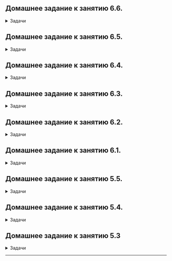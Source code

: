 ## Домашнее задание к занятию 6.6.

<details><summary>Задачи</summary>

## Задача 1
	
<details><summary>Раскрой меня</summary>

</details> 
	
<details><summary>Ответ</summary>


</details> 

## Задача 2
	
<details><summary>Раскрой меня</summary>

</details> 
	
<details><summary>Ответ</summary>


</details> 

## Задача 3
	
<details><summary>Раскрой меня</summary>

</details> 
	
<details><summary>Ответ</summary>


</details> 

## Задача 4
	
<details><summary>Раскрой меня</summary>

</details> 
	
<details><summary>Ответ</summary>


</details> 
	
</details> 

## Домашнее задание к занятию 6.5.

<details><summary>Задачи</summary>

## Задача 1
	
<details><summary>Раскрой меня</summary>
В этом задании вы потренируетесь в:
- установке elasticsearch
- первоначальном конфигурировании elastcisearch
- запуске elasticsearch в docker

Используя докер образ [centos:7](https://hub.docker.com/_/centos) как базовый и 
[документацию по установке и запуску Elastcisearch](https://www.elastic.co/guide/en/elasticsearch/reference/current/targz.html):

- составьте Dockerfile-манифест для elasticsearch
- соберите docker-образ и сделайте `push` в ваш docker.io репозиторий
- запустите контейнер из получившегося образа и выполните запрос пути `/` c хост-машины

Требования к `elasticsearch.yml`:
- данные `path` должны сохраняться в `/var/lib`
- имя ноды должно быть `netology_test`

В ответе приведите:
- текст Dockerfile манифеста
- ссылку на образ в репозитории dockerhub
- ответ `elasticsearch` на запрос пути `/` в json виде

Подсказки:
- возможно вам понадобится установка пакета perl-Digest-SHA для корректной работы пакета shasum
- при сетевых проблемах внимательно изучите кластерные и сетевые настройки в elasticsearch.yml
- при некоторых проблемах вам поможет docker директива ulimit
- elasticsearch в логах обычно описывает проблему и пути ее решения

Далее мы будем работать с данным экземпляром elasticsearch.
</details> 
	
<details><summary>Ответ</summary>
текст Dockerfile манифеста: 

	RUN export ES_HOME="/var/lib/elasticsearch"
	RUN yum install -y epel-release && yum install -y perl-Digest-SHA
	RUN yum clean all
	ADD elasticsearch-8.2.3-linux-x86_64.tar.gz
	RUN mv elasticsearch-8.2.3 ${ES_HOME}
	ADD elasticsearch.yml ${ES_HOME}/config/
	RUN groupadd elastic && useradd -g elastic elastic
	RUN mkdir /var/lib/logs && chown elastic:elastic /var/lib/logs && mkdir /var/lib/data && chown elastic:elastic /var/lib/data && chown -R elastic:elastic ${ES_HOME}

	USER elastic

	ENV ES_HOME="/var/lib/elasticsearch" \
	    ES_PATH_CONF="/var/lib/elasticsearch/config"
	WORKDIR ${ES_HOME}

	CMD ["sh", "-c", "${ES_HOME}/bin/elasticsearch"]	

[Ссылка на 'dockerhub'](https://hub.docker.com/r/gorpinychaa/els/tags)

ответ `elasticsearch` на запрос пути `/` в json виде
	
	alex@testfin:~/myelastic$ curl -XGET 'localhost:9200/'
	{
	  "name" : "netology_test",
	  "cluster_name" : "my-netology-cluster",
	  "cluster_uuid" : "QSjvw7i9QP6KrNxTi3uhoA",
	  "version" : {
	    "number" : "8.2.3",
	    "build_flavor" : "default",
	    "build_type" : "tar",
	    "build_hash" : "9905bfb62a3f0b044948376b4f607f70a8a151b4",
	    "build_date" : "2022-06-08T22:21:36.455508792Z",
	    "build_snapshot" : false,
	    "lucene_version" : "9.1.0",
	    "minimum_wire_compatibility_version" : "7.17.0",
	    "minimum_index_compatibility_version" : "7.0.0"
	  },
	  "tagline" : "You Know, for Search"
	}

</details> 

## Задача 2
	
<details><summary>Раскрой меня</summary>

В этом задании вы научитесь:
- создавать и удалять индексы
- изучать состояние кластера
- обосновывать причину деградации доступности данных

Ознакомтесь с [документацией](https://www.elastic.co/guide/en/elasticsearch/reference/current/indices-create-index.html) 
и добавьте в `elasticsearch` 3 индекса, в соответствии со таблицей:

| Имя | Количество реплик | Количество шард |
|-----|-------------------|-----------------|
| ind-1| 0 | 1 |
| ind-2 | 1 | 2 |
| ind-3 | 2 | 4 |

Получите список индексов и их статусов, используя API и **приведите в ответе** на задание.

Получите состояние кластера `elasticsearch`, используя API.

Как вы думаете, почему часть индексов и кластер находится в состоянии yellow?

Удалите все индексы.

**Важно**

При проектировании кластера elasticsearch нужно корректно рассчитывать количество реплик и шард,
иначе возможна потеря данных индексов, вплоть до полной, при деградации системы.

</details> 
	
<details><summary>Ответ</summary>

Добавляем в `elasticsearch` 3 индекса, в соответствии со таблицей:

	curl  -X PUT http://localhost:9200/ind-1?pretty -H 'Content-Type: application/json' -d'{ "settings": { "index": { "number_of_shards": 1, "number_of_replicas": 0 }}}'

	curl -X PUT http://localhost:9200/ind-2?pretty -H 'Content-Type: application/json' -d'{ "settings": { "index": { "number_of_shards": 2, "number_of_replicas": 1 }}}'

	curl -X PUT http://localhost:9200/ind-3?pretty -H 'Content-Type: application/json' -d'{ "settings": { "index": { "number_of_shards": 4, "number_of_replicas": 2 }}}'

Получаем список индексов и их статусов, используя API:

	alex@testfin:~$ curl -XGET 'localhost:9200/_cat/indices?v'
	health status index uuid                   pri rep docs.count docs.deleted store.size pri.store.size
	green  open   ind-1 Rbafqvk4RDWb4VOuKyY82g   1   0          0            0       225b           225b
	yellow open   ind-2 JS38PFL2QviC8BpbJMqy1Q   2   1          0            0       450b           450b
	yellow open   ind-3 XG4sr9F2SJipV4gzXrtyFw   4   2          0            0       225b           225b



Получаем состояние кластера `elasticsearch`, используя API:
	
	curl http://localhost:9200/_cluster/health?pretty

	alex@testfin:~$ curl http://localhost:9200/_cluster/health?pretty
	{
	  "cluster_name" : "my-netology-cluster",
	  "status" : "yellow",
	  "timed_out" : false,
	  "number_of_nodes" : 1,
	  "number_of_data_nodes" : 1,
	  "active_primary_shards" : 8,
	  "active_shards" : 8,
	  "relocating_shards" : 0,
	  "initializing_shards" : 0,
	  "unassigned_shards" : 10,
	  "delayed_unassigned_shards" : 0,
	  "number_of_pending_tasks" : 0,
	  "number_of_in_flight_fetch" : 0,
	  "task_max_waiting_in_queue_millis" : 0,
	  "active_shards_percent_as_number" : 44.44444444444444


Состояние yellow у кластера связано с тем, что присутствуют unassigned шарды.

Удаление индексов:

	alex@testfin:~$ curl -X DELETE http://localhost:9200/ind-3?pretty
	{
	  "acknowledged" : true
	}
	alex@testfin:~$ curl -X DELETE http://localhost:9200/ind-2?pretty
	{
	  "acknowledged" : true
	}
	alex@testfin:~$ curl -X DELETE http://localhost:9200/ind-1?pretty
	{
	  "acknowledged" : true
	}

</details> 	

## Задача 3
	
<details><summary>Раскрой меня</summary>

В данном задании вы научитесь:
- создавать бэкапы данных
- восстанавливать индексы из бэкапов

Создайте директорию `{путь до корневой директории с elasticsearch в образе}/snapshots`.

Используя API [зарегистрируйте](https://www.elastic.co/guide/en/elasticsearch/reference/current/snapshots-register-repository.html#snapshots-register-repository) 
данную директорию как `snapshot repository` c именем `netology_backup`.

**Приведите в ответе** запрос API и результат вызова API для создания репозитория.

Создайте индекс `test` с 0 реплик и 1 шардом и **приведите в ответе** список индексов.

[Создайте `snapshot`](https://www.elastic.co/guide/en/elasticsearch/reference/current/snapshots-take-snapshot.html) 
состояния кластера `elasticsearch`.

**Приведите в ответе** список файлов в директории со `snapshot`ами.

Удалите индекс `test` и создайте индекс `test-2`. **Приведите в ответе** список индексов.

[Восстановите](https://www.elastic.co/guide/en/elasticsearch/reference/current/snapshots-restore-snapshot.html) состояние
кластера `elasticsearch` из `snapshot`, созданного ранее. 

**Приведите в ответе** запрос к API восстановления и итоговый список индексов.

Подсказки:
- возможно вам понадобится доработать `elasticsearch.yml` в части директивы `path.repo` и перезапустить `elasticsearch`

</details> 
	
<details><summary>Ответ</summary>

Создайте директорию `{путь до корневой директории с elasticsearch в образе}/snapshots`:
	
	alex@testfin:~/myelastic$ sudo docker exec -it 7aead33f5d9d pwd
	/var/lib/elasticsearch


	alex@testfin:~/myelastic$ sudo docker exec -it 7aead33f5d9d ls -lha
	total 912K
	drwxr-xr-x 1 elastic elastic 4.0K Jun 20 11:07 .
	drwxr-xr-x 1 root    root    4.0K Jun 20 11:05 ..
	-rw-r--r-- 1 elastic elastic 3.8K Jun  8 22:21 LICENSE.txt
	-rw-r--r-- 1 elastic elastic 853K Jun  8 22:25 NOTICE.txt
	-rw-r--r-- 1 elastic elastic 2.7K Jun  8 22:21 README.asciidoc
	drwxr-xr-x 1 elastic elastic 4.0K Jun  8 22:27 bin
	drwxr-xr-x 1 elastic elastic 4.0K Jun 20 11:07 config
	drwxr-xr-x 1 elastic elastic 4.0K Jun  8 22:27 jdk
	drwxr-xr-x 1 elastic elastic 4.0K Jun  8 22:27 lib
	drwxr-xr-x 1 elastic elastic 4.0K Jun 20 11:07 logs
	drwxr-xr-x 1 elastic elastic 4.0K Jun  8 22:28 modules
	drwxr-xr-x 1 elastic elastic 4.0K Jun  8 22:25 plugins
	drwxr-xr-x 3 elastic elastic 4.0K Jun 20 11:22 snapshots


Используя API [зарегистрируйте](https://www.elastic.co/guide/en/elasticsearch/reference/current/snapshots-register-repository.html#snapshots-register-repository) 
данную директорию как `snapshot repository` c именем `netology_backup`:

**Приведите в ответе** запрос API и результат вызова API для создания репозитория.
	
	curl -X PUT http://localhost:9200/_snapshot/netology_backup?pretty -H 'Content-Type: application/json' -d '{ "type": "fs", "settings": { "location": "/var/lib/elasticsearch/snapshots"}}'


	alex@testfin:~/myelastic$ curl -X PUT http://localhost:9200/_snapshot/netology_backup?pretty -H 'Content-Type: application/json' -d '{ "type": "fs", "settings": { "location": "/var/lib/elasticsearch/snapshots"}}'
	{
	  "acknowledged" : true
	}

Создайте индекс `test` с 0 реплик и 1 шардом и **приведите в ответе** список индексов: 
	
	curl  -X PUT http://localhost:9200/test?pretty -H 'Content-Type: application/json' -d 
	'{ 
	"settings": { "index": { "number_of_shards": 1, "number_of_replicas": 0 }}
	}'

	curl -XGET 'localhost:9200/_cat/indices?v'

	alex@testfin:~/myelastic$ curl -XGET 'localhost:9200/_cat/indices?v'
	health status index uuid                   pri rep docs.count docs.deleted store.size pri.store.size
	green  open   test  vhZyY8_mS2aH9aifycHq2w   1   0          0            0       225b           225b



[Создайте `snapshot`](https://www.elastic.co/guide/en/elasticsearch/reference/current/snapshots-take-snapshot.html) 
состояния кластера `elasticsearch`:

	curl  -X PUT http://localhost:9200/_snapshot/netology_backup/snapshot_elasticsearch?wait_for_completion=true -H 'Content-Type: application/json' -d 
	'{
	"indices": "test", 
	"ignore_unavailable": true, 
	"include_global_state": false, 
	"metadata": { "taken_by": "Alex", "taken_because": "first backup testing" }
	}'


	alex@testfin:~/myelastic$ curl  -X PUT http://localhost:9200/_snapshot/netology_backup/snapshot_elasticsearch?wait_for_completion=true -H 'Content-Type: application/json' -d 
	'{
	"indices": "test", 
	"ignore_unavailable": true, 
	"include_global_state": false, 
	"metadata": { "taken_by": "Alex", "taken_because": "first backup testing" }
	}'

	{
	"snapshot":"snapshot_elasticsearch",
	"uuid":"4zKz_xRbTo2YkM02zhOL0A",
	"repository":"netology_backup",
	"version_id":8020399,
	"vnclude_global_state":false,
	"metadata":{"taken_by":"Alex","taken_because":"first backup testing"},
	"state":"SUCCESS","start_time":"2022-05,
	"end_time":"2022-06-20T11:22:09.885Z",
	"end_time_in_millis":1655724129885,
	"duration_in_millis":200,
	"failures":[],
	"shards":{"total":1},
	}
	
**Приведите в ответе** список файлов в директории со `snapshot`ами:

	alex@testfin:~/myelastic$ sudo docker exec -it 7aead33f5d9d ls -la snapshots/
	total 32
	drwxr-xr-x 3 elastic elastic 4096 Jun 20 11:22 .
	drwxr-xr-x 1 elastic elastic 4096 Jun 20 11:07 ..
	-rw-r--r-- 1 elastic elastic  598 Jun 20 11:22 index-0
	-rw-r--r-- 1 elastic elastic    8 Jun 20 11:22 index.latest
	drwxr-xr-x 3 elastic elastic 4096 Jun 20 11:22 indices
	-rw-r--r-- 1 elastic elastic  202 Jun 20 11:22 meta-4zKz_xRbTo2YkM02zhOL0A.dat
	-rw-r--r-- 1 elastic elastic  352 Jun 20 11:22 snap-4zKz_xRbTo2YkM02zhOL0A.dat

Удалите индекс `test` и создайте индекс `test-2`:

	curl -X DELETE http://localhost:9200/test?pretty

	curl  -X PUT http://localhost:9200/test-2?pretty -H 'Content-Type: application/json' -d
	'{ "settings": { "index": { "number_of_shards": 1, "number_of_replicas": 0 }}
	}'

**Приведите в ответе** список индексов:

	alex@testfin:~/myelastic$ curl -XGET 'localhost:9200/_cat/indices?v'
	health status index  uuid                   pri rep docs.count docs.deleted store.size pri.store.size
	green  open   test-2 obGRyvCdRVyKEEMNgti5SQ   1   0          0            0       225b           225b

[Восстановите](https://www.elastic.co/guide/en/elasticsearch/reference/current/snapshots-restore-snapshot.html) состояние
кластера `elasticsearch` из `snapshot`, созданного ранее. 

**Приведите в ответе** запрос к API восстановления и итоговый список индексов.

	curl  -X POST http://localhost:9200/_snapshot/netology_backup/snapshot_elasticsearch/_restore?wait_for_completion=true 



	alex@testfin:~/myelastic$ curl  -X POST http://localhost:9200/_snapshot/netology_backup/snapshot_elasticsearch/_restore?wait_for_completion=true
	{
	"snapshot":{"snapshot":"snapshot_elasticsearch",
	"indices":["test"],
	"shards":{"total":1,"failed":0,"successful":1}}
	}


	alex@testfin:~/myelastic$ curl -XGET 'localhost:9200/_cat/indices?v'
	health status index  uuid                   pri rep docs.count docs.deleted store.size pri.store.size
	green  open   test-2 obGRyvCdRVyKEEMNgti5SQ   1   0          0            0       225b           225b
	green  open   test   vMtWpRovQPuSqimXyn3brw   1   0          0            0       225b           225b

</details> 


</details> 

## Домашнее задание к занятию 6.4.

<details><summary>Задачи</summary>

## Задача 1
	
<details><summary>Раскрой меня</summary>

Используя docker поднимите инстанс PostgreSQL (версию 13). Данные БД сохраните в volume.

Подключитесь к БД PostgreSQL используя `psql`.

Воспользуйтесь командой `\?` для вывода подсказки по имеющимся в `psql` управляющим командам.

**Найдите и приведите** управляющие команды для:
- вывода списка БД
- подключения к БД
- вывода списка таблиц
- вывода описания содержимого таблиц
- выхода из psql

</details> 
	
<details><summary>Ответ</summary>

	вывода списка БД  \l+
	подключения к БД \c {[DBNAME|- USER|- HOST|- PORT|-] | conninfo}
	вывода списка таблиц \dt[S+]
	вывода описания содержимого таблиц \d[S+]  tableNAME 
	выхода из psql \q

</details> 

## Задача 2
	
<details><summary>Раскрой меня</summary>
	
Используя `psql` создайте БД `test_database`.

Изучите [бэкап БД](https://github.com/netology-code/virt-homeworks/tree/master/06-db-04-postgresql/test_data).

Восстановите бэкап БД в `test_database`.

Перейдите в управляющую консоль `psql` внутри контейнера.

Подключитесь к восстановленной БД и проведите операцию ANALYZE для сбора статистики по таблице.

Используя таблицу [pg_stats](https://postgrespro.ru/docs/postgresql/12/view-pg-stats), найдите столбец таблицы `orders` 
с наибольшим средним значением размера элементов в байтах.

**Приведите в ответе** команду, которую вы использовали для вычисления и полученный результат.
	
</details> 
	
<details><summary>Ответ</summary>

	create database test_database;

	create user postgres WITH PASSWORD 'postgres';

	grant ALL ON DATABASE test_database TO postgres ;

	psql test_database < test.sql

	test_database=> ANALYZE VERBOSE orders;
	INFO:  analyzing "public.orders"
	INFO:  "orders": scanned 1 of 1 pages, containing 8 live rows and 0 dead rows; 8 rows in sample, 8 estimated total rows

	select avg_width from pg_stats where tablename='orders';

	test_database=> select avg_width from pg_stats where tablename='orders';
	 avg_width
	-----------
		 4
		16
		 4
	(3 rows)

</details> 
	
## Задача 3
	
<details><summary>Раскрой меня</summary>
	
Архитектор и администратор БД выяснили, что ваша таблица orders разрослась до невиданных размеров и
поиск по ней занимает долгое время. Вам, как успешному выпускнику курсов DevOps в нетологии предложили
провести разбиение таблицы на 2 (шардировать на orders_1 - price>499 и orders_2 - price<=499).

Предложите SQL-транзакцию для проведения данной операции.

Можно ли было изначально исключить "ручное" разбиение при проектировании таблицы orders?
											      
</details> 
	
<details><summary>Ответ</summary>

	первый подход : 
	begin;
	    alter table orders rename to orders_exp;
	    create table orders ( id integer NOT NULL, title varchar(80) NOT NULL, price integer) partition by range(price);
	    create table orders_1 partition of orders for values from (499) to (9999999);
	    create table orders_2 partition of orders for values from (0) to (499);
	    insert into orders (id, title, price) select * from orders_exp;
	    drop table orders_exp;
	commit;

	второй подход :

	begin;
	    create table orders_inh ( id integer NOT NULL, title varchar(80) NOT NULL, price integer);
	    create table orders_inh_1 ( check ( price > 499 )) INHERITS (orders_inh);
	    create table orders_inh_2 ( check ( price <= 499 )) INHERITS (orders_inh);
	    create rule insr_1 as on insert to orders_inh where ( price > 499 ) do instead insert into orders_inh_1 values (new.*);  	
	    create rule insr_2 as on insert to orders_inh where ( price <= 499 ) do instead insert into orders_inh_2 values (new.*); 
	    insert into orders_inh (id, title, price) select * from orders;
	commit;

	При изначальном проектировании таблиц можно было заложить такую возможность разбиения и выбрать подход (INHERITS или PARTITION).
								     
</details> 
	
## Задача 4
	
<details><summary>Раскрой меня</summary>
	
Используя утилиту `pg_dump` создайте бекап БД `test_database`.
Как бы вы доработали бэкап-файл, чтобы добавить уникальность значения столбца `title` для таблиц `test_database`?

</details> 
	
<details><summary>Ответ</summary>

	pg_dump -U postgres -d test_database > test_database_dump.sql
	
[бэкап БД](Https://github.com/Fintur8/devops-netology/blob/0b93ff14868a72091ff5e241c198015110c0f817/test_database_dump.sql)
	
Для уникальности можно добавить индекс.
	
	
</details> 
	
</details> 


## Домашнее задание к занятию 6.3.

<details><summary>Задачи</summary>
	
## Задача 1
	
<details><summary>Раскрой меня</summary>

Используя docker поднимите инстанс MySQL (версию 8). Данные БД сохраните в volume.

Изучите [бэкап БД](https://github.com/netology-code/virt-homeworks/tree/master/06-db-03-mysql/test_data) и 
восстановитесь из него.

Перейдите в управляющую консоль `mysql` внутри контейнера.

Используя команду `\h` получите список управляющих команд.

Найдите команду для выдачи статуса БД и **приведите в ответе** из ее вывода версию сервера БД.

Подключитесь к восстановленной БД и получите список таблиц из этой БД.

**Приведите в ответе** количество записей с `price` > 300.

В следующих заданиях мы будем продолжать работу с данным контейнером.
	
</details> 
	
<details><summary>Ответ</summary>
	
	docker-compose.yml
	version: '3'
	services:
	  db:
	    container_name: mysql_db
	    image: 'mysql:8'
	    restart: unless-stopped
	    ports:
	     - 3306:3306
	    environment:
		MYSQL_DATABASE: test_db
		MYSQL_ROOT_PASSWORD: test_db
		SERVICE_TAGS: dev
		SERVICE_NAME: mysql
	    volumes:
		- /home/alex/mysql/db_data/:/var/lib/mysql


	alex@testfin:~/mysql sudo docker-compose up -d

	alex@testfin:~/mysql sudo docker ps
	CONTAINER ID   IMAGE     COMMAND                  CREATED       STATUS       PORTS                                                  NAMES
	3ae231a01ae1   mysql:8   "docker-entrypoint.s…"   2 hours ago   Up 2 hours   0.0.0.0:3306->3306/tcp, :::3306->3306/tcp, 33060/tcp   mysql_db

	alex@testfin:~/mysql sudo docker exec -it 3ae231a01ae1 bash
	
	Для восстановления создал файл бэкапа в который поместил содержимое исходного файла.
	
	alex@testfin:~/mysql mysql test_db -uroot -p  < backup_db.sql

	root@3ae231a01ae1:/# mysql test_db -uroot -p

	mysql> \s
	--------------
	mysql  Ver 8.0.29 for Linux on x86_64 (MySQL Community Server - GPL)

	Connection id:          15
	Current database:       test_db
	Current user:           root@localhost
	SSL:                    Not in use
	Current pager:          stdout
	Using outfile:          ''
	Using delimiter:        ;
	Server version:         8.0.29 MySQL Community Server - GPL
	Protocol version:       10
	Connection:             Localhost via UNIX socket
	Server characterset:    utf8mb4
	Db     characterset:    utf8mb4
	Client characterset:    latin1
	Conn.  characterset:    latin1
	UNIX socket:            /var/run/mysqld/mysqld.sock
	Binary data as:         Hexadecimal
	Uptime:                 1 hour 13 min 29 sec

	Threads: 2  Questions: 69  Slow queries: 0  Opens: 160  Flush tables: 3  Open tables: 78  Queries per second avg: 0.015
	--------------


	mysql> select * from orders;
	+----+-----------------------+-------+
	| id | title                 | price |
	+----+-----------------------+-------+
	|  1 | War and Peace         |   100 |
	|  2 | My little pony        |   500 |
	|  3 | Adventure mysql times |   300 |
	|  4 | Server gravity falls  |   300 |
	|  5 | Log gossips           |   123 |
	+----+-----------------------+-------+
	5 rows in set (0.00 sec)

	mysql>


	mysql> select * from orders where price>300;
	+----+----------------+-------+
	| id | title          | price |
	+----+----------------+-------+
	|  2 | My little pony |   500 |
	+----+----------------+-------+
	1 row in set (0.00 sec)

	mysql> select count(*) from orders where price>300;
	+----------+
	| count(*) |
	+----------+
	|        1 |
	+----------+
	1 row in set (0.00 sec)
	
</details>

## Задача 2
	
<details><summary>Раскрой меня</summary>	

Создайте пользователя test в БД c паролем test-pass, используя:
- плагин авторизации mysql_native_password
- срок истечения пароля - 180 дней 
- количество попыток авторизации - 3 
- максимальное количество запросов в час - 100
- аттрибуты пользователя:
    - Фамилия "Pretty"
    - Имя "James"

Предоставьте привелегии пользователю `test` на операции SELECT базы `test_db`.
    
Используя таблицу INFORMATION_SCHEMA.USER_ATTRIBUTES получите данные по пользователю `test` и 
**приведите в ответе к задаче**.

</details> 
	
<details><summary>Ответ</summary>
	
	CREATE USER 'test' IDENTIFIED WITH mysql_native_password BY 'test-pass'
	 WITH MAX_QUERIES_PER_HOUR 100 
	 PASSWORD EXPIRE INTERVAL 180 DAY 
	 FAILED_LOGIN_ATTEMPTS 3
	 ATTRIBUTE '{"Surname": "Pretty", "Name": "James"}';

	GRANT SELECT ON test_db.* TO 'test';

	FLUSH PRIVILEGES;

	mysql> SELECT * FROM INFORMATION_SCHEMA.USER_ATTRIBUTES WHERE USER = 'test'
	    -> ;
	+------+------+----------------------------------------+
	| USER | HOST | ATTRIBUTE                              |
	+------+------+----------------------------------------+
	| test | %    | {"Name": "James", "Surname": "Pretty"} |
	+------+------+----------------------------------------+
	1 row in set (0.00 sec)	
	
</details>	

## Задача 3
	
<details><summary>Раскрой меня</summary>	

Установите профилирование `SET profiling = 1`.
Изучите вывод профилирования команд `SHOW PROFILES;`.

Исследуйте, какой `engine` используется в таблице БД `test_db` и **приведите в ответе**.

Измените `engine` и **приведите время выполнения и запрос на изменения из профайлера в ответе**:
- на `MyISAM`
- на `InnoDB`
	
</details> 
	
<details><summary>Ответ</summary>

	mysql> SET profiling = 1;
	Query OK, 0 rows affected, 1 warning (0.00 sec)

	У меня ничего не выводил полу включения , пришлось создать и удалить таблицу.

	mysql> CREATE TABLE test1 (id INT);

	mysql> DROP TABLE IF EXISTS test1;

	mysql> SHOW PROFILES;

	+----------+------------+-----------------------------+
	| Query_ID | Duration   | Query                       |
	+----------+------------+-----------------------------+
	|        1 | 0.00022300 | SET profiling = 1           |
	|        2 | 0.00022025 | SET profiling = 1           |
	|        3 | 0.31361200 | DROP TABLE IF EXISTS t1     |
	|        4 | 1.19806625 | CREATE TABLE T1 (id INT)    |
	|        5 | 0.00057900 | show engines                |
	|        6 | 0.30524475 | DROP TABLE IF EXISTS t1     |
	|        7 | 1.05834200 | CREATE TABLE test1 (id INT) |
	|        8 | 0.69094625 | DROP TABLE IF EXISTS test1  |
	+----------+------------+-----------------------------+
	8 rows in set, 1 warning (0.00 sec)

	Команда показывает все выполненные запросы за сессию с временем выполнения.
	На мой взгляд просто, удобно и можно узнать подробно на что тратилось время по каждому запросу.


	mysql> show engines;
	+--------------------+---------+----------------------------------------------------------------+--------------+------+------------+
	| Engine             | Support | Comment                                                        | Transactions | XA   | Savepoints |
	+--------------------+---------+----------------------------------------------------------------+--------------+------+------------+
	| FEDERATED          | NO      | Federated MySQL storage engine                                 | NULL         | NULL | NULL       |
	| MEMORY             | YES     | Hash based, stored in memory, useful for temporary tables      | NO           | NO   | NO         |
	| InnoDB             | DEFAULT | Supports transactions, row-level locking, and foreign keys     | YES          | YES  | YES        |
	| PERFORMANCE_SCHEMA | YES     | Performance Schema                                             | NO           | NO   | NO         |
	| MyISAM             | YES     | MyISAM storage engine                                          | NO           | NO   | NO         |
	| MRG_MYISAM         | YES     | Collection of identical MyISAM tables                          | NO           | NO   | NO         |
	| BLACKHOLE          | YES     | /dev/null storage engine (anything you write to it disappears) | NO           | NO   | NO         |
	| CSV                | YES     | CSV storage engine                                             | NO           | NO   | NO         |
	| ARCHIVE            | YES     | Archive storage engine                                         | NO           | NO   | NO         |
	+--------------------+---------+----------------------------------------------------------------+--------------+------+------------+
	9 rows in set (0.00 sec)


	mysql> SELECT TABLE_NAME,ENGINE FROM information_schema.TABLES WHERE TABLE_SCHEMA = 'test_db' ORDER BY ENGINE asc;
	+------------+--------+
	| TABLE_NAME | ENGINE |
	+------------+--------+
	| T1         | InnoDB |
	| orders     | InnoDB |
	+------------+--------+
	2 rows in set (0.00 sec)


	ALTER TABLE orders engine=MyISAM;

	16 | 1.48238000 | ALTER TABLE orders engine=MyISAM                                                                                                           

	15 rows in set, 1 warning (0.00 sec)

	mysql> SHOW PROFILE FOR QUERY 16;

	+--------------------------------+----------+
	| Status                         | Duration |
	+--------------------------------+----------+
	| starting                       | 0.000101 |
	| Executing hook on transaction  | 0.000012 |
	| starting                       | 0.000051 |
	| checking permissions           | 0.000014 |
	| checking permissions           | 0.000011 |
	| init                           | 0.000021 |
	| Opening tables                 | 0.000532 |
	| setup                          | 0.000211 |
	| creating table                 | 0.001985 |
	| waiting for handler commit     | 0.000018 |
	| waiting for handler commit     | 0.085639 |
	| After create                   | 0.000896 |
	| System lock                    | 0.000019 |
	| copy to tmp table              | 0.000199 |
	| waiting for handler commit     | 0.000024 |
	| waiting for handler commit     | 0.000023 |
	| waiting for handler commit     | 0.000061 |
	| rename result table            | 0.000154 |
	| waiting for handler commit     | 0.669057 |
	| waiting for handler commit     | 0.000047 |
	| waiting for handler commit     | 0.145316 |
	| waiting for handler commit     | 0.000020 |
	| waiting for handler commit     | 0.278835 |
	| waiting for handler commit     | 0.000021 |
	| waiting for handler commit     | 0.087258 |
	| end                            | 0.134762 |
	| query end                      | 0.076923 |
	| closing tables                 | 0.000022 |
	| waiting for handler commit     | 0.000042 |
	| freeing items                  | 0.000045 |
	| cleaning up                    | 0.000065 |
	+--------------------------------+----------+
	31 rows in set, 1 warning (0.01 sec)

	ALTER TABLE orders engine=InnoDB;

	17 | 1.40130450 | ALTER TABLE orders engine=InnoDB                                                                                                   
	15 rows in set, 1 warning (0.00 sec)

	mysql> SHOW PROFILE FOR QUERY 17;
	+--------------------------------+----------+
	| Status                         | Duration |
	+--------------------------------+----------+
	| starting                       | 0.000094 |
	| Executing hook on transaction  | 0.000009 |
	| starting                       | 0.000029 |
	| checking permissions           | 0.000010 |
	| checking permissions           | 0.000009 |
	| init                           | 0.000034 |
	| Opening tables                 | 0.000362 |
	| setup                          | 0.000094 |
	| creating table                 | 0.000158 |
	| After create                   | 0.407147 |
	| System lock                    | 0.000026 |
	| copy to tmp table              | 0.000209 |
	| rename result table            | 0.002119 |
	| waiting for handler commit     | 0.000019 |
	| waiting for handler commit     | 0.334613 |
	| waiting for handler commit     | 0.000020 |
	| waiting for handler commit     | 0.455778 |
	| waiting for handler commit     | 0.000022 |
	| waiting for handler commit     | 0.078955 |
	| waiting for handler commit     | 0.000020 |
	| waiting for handler commit     | 0.088075 |
	| end                            | 0.000944 |
	| query end                      | 0.032364 |
	| closing tables                 | 0.000023 |
	| waiting for handler commit     | 0.000053 |
	| freeing items                  | 0.000042 |
	| cleaning up                    | 0.000079 |
	+--------------------------------+----------+
	27 rows in set, 1 warning (0.00 sec)

</details>	

## Задача 4
	
<details><summary>Раскрой меня</summary>	

Изучите файл `my.cnf` в директории /etc/mysql.

Измените его согласно ТЗ (движок InnoDB):
- Скорость IO важнее сохранности данных
- Нужна компрессия таблиц для экономии места на диске
- Размер буффера с незакомиченными транзакциями 1 Мб
- Буффер кеширования 30% от ОЗУ
- Размер файла логов операций 100 Мб

Приведите в ответе измененный файл `my.cnf`.

</details> 
	
<details><summary>Ответ</summary>

	[mysqld]
	pid-file        = /var/run/mysqld/mysqld.pid
	socket          = /var/run/mysqld/mysqld.sock
	datadir         = /var/lib/mysql
	secure-file-priv= NULL

	# Custom config should go here
	!includedir /etc/mysql/conf.d/
	default-storage-engine          =InnoDB
	innodb_buffer_pool_size         =5734M
	innodb_log_file_size            =100M
	innodb_log_buffer_size          =1M
	innodb_file_per_table           =enable
	innodb_flush_method             =O_DIRECT
	innodb_flush_log_at_trx_commit  =2
	query_cache_size                =0

</details>	
	
</details>

## Домашнее задание к занятию 6.2.

<details><summary>Задачи</summary>

## Задача 1

<details><summary>Раскрой меня</summary>
	
Используя docker поднимите инстанс PostgreSQL (версию 12) c 2 volume, в который будут складываться данные БД и бэкапы.

Приведите получившуюся команду или docker-compose манифест.	

</details> 

<details><summary>Ответ</summary>
	
	version: '3'
	services:
  	 db2:
    	 container_name: postgresql_01
    	 image: 'postgres:12'
	 restart: always
    	 ports:
    	   - 5432:5432
    	environment:
        	POSTGRES_USER: test
        	POSTGRES_PASSWORD: vg52xgt72!
        	POSTGRES_DB: test_db
    	volumes:
        	- /home/alex/test/db_data/:/var/lib/postgresql/data/
        	- /home/alex/test/db_backup/:/var/lib/postgresql/backup/
</details>

## Задача 2

<details><summary>Раскрой меня</summary>
	
В БД из задачи 1: 
- создайте пользователя test-admin-user и БД test_db
- в БД test_db создайте таблицу orders и clients (спeцификация таблиц ниже)
- предоставьте привилегии на все операции пользователю test-admin-user на таблицы БД test_db
- создайте пользователя test-simple-user  
- предоставьте пользователю test-simple-user права на SELECT/INSERT/UPDATE/DELETE данных таблиц БД test_db

Таблица orders:
- id (serial primary key)
- наименование (string)
- цена (integer)

Таблица clients:
- id (serial primary key)
- фамилия (string)
- страна проживания (string, index)
- заказ (foreign key orders)

Приведите:
- итоговый список БД после выполнения пунктов выше,
- описание таблиц (describe)
- SQL-запрос для выдачи списка пользователей с правами над таблицами test_db
- список пользователей с правами над таблицами test_db
	
</details> 

<details><summary>Ответ</summary>

## 1
	test_db=# \l
				     List of databases
	   Name    | Owner | Encoding |  Collate   |   Ctype    | Access privileges
	-----------+-------+----------+------------+------------+-------------------
	 postgres  | test  | UTF8     | en_US.utf8 | en_US.utf8 |
	 template0 | test  | UTF8     | en_US.utf8 | en_US.utf8 | =c/test          +
		   |       |          |            |            | test=CTc/test
	 template1 | test  | UTF8     | en_US.utf8 | en_US.utf8 | =c/test          +
		   |       |          |            |            | test=CTc/test
	 test_db   | test  | UTF8     | en_US.utf8 | en_US.utf8 |
	(4 rows)
## 2	
	test_db=# \d orders
					       Table "public.orders"
	    Column    |          Type          | Collation | Nullable |              Default
	--------------+------------------------+-----------+----------+------------------------------------
	 id           | integer                |           | not null | nextval('orders_id_seq'::regclass)
	 наименование | character varying(255) |           |          |
	 цена         | integer                |           |          |
	Indexes:
	    "orders_pkey" PRIMARY KEY, btree (id)
	Referenced by:
	    TABLE "clients" CONSTRAINT "clients_заказ_fkey" FOREIGN KEY ("заказ") REFERENCES orders(id)

## 3
	test_db=# \d clients
						 Table "public.clients"
	      Column       |          Type          | Collation | Nullable |               Default
	-------------------+------------------------+-----------+----------+-------------------------------------
	 id                | integer                |           | not null | nextval('clients_id_seq'::regclass)
	 фамилия           | character varying(255) |           |          |
	 страна_проживания | character varying(255) |           |          |
	 заказ             | integer                |           |          |
	Indexes:
	    "clients_pkey" PRIMARY KEY, btree (id)
	    "city" btree ("страна_проживания")
	Foreign-key constraints:
	    "clients_заказ_fkey" FOREIGN KEY ("заказ") REFERENCES orders(id)

## 4
	test_db=#  select grantee, table_catalog, table_name,  privilege_type  from information_schema.table_privileges where table_name='orders' or table_name='clients';
	     grantee      | table_catalog | table_name | privilege_type
	------------------+---------------+------------+----------------
	 test             | test_db       | orders     | INSERT
	 test             | test_db       | orders     | SELECT
	 test             | test_db       | orders     | UPDATE
	 test             | test_db       | orders     | DELETE
	 test             | test_db       | orders     | TRUNCATE
	 test             | test_db       | orders     | REFERENCES
	 test             | test_db       | orders     | TRIGGER
	 test_admin_user  | test_db       | orders     | INSERT
	 test_admin_user  | test_db       | orders     | SELECT
	 test_admin_user  | test_db       | orders     | UPDATE
	 test_admin_user  | test_db       | orders     | DELETE
	 test_admin_user  | test_db       | orders     | TRUNCATE
	 test_admin_user  | test_db       | orders     | REFERENCES
	 test_admin_user  | test_db       | orders     | TRIGGER
	 test_simple_user | test_db       | orders     | INSERT
	 test_simple_user | test_db       | orders     | SELECT
	 test_simple_user | test_db       | orders     | UPDATE
	 test_simple_user | test_db       | orders     | DELETE
	 test             | test_db       | clients    | INSERT
	 test             | test_db       | clients    | SELECT
	 test             | test_db       | clients    | UPDATE
	 test             | test_db       | clients    | DELETE
	 test             | test_db       | clients    | TRUNCATE
	 test             | test_db       | clients    | REFERENCES
	 test             | test_db       | clients    | TRIGGER
	 test_admin_user  | test_db       | clients    | INSERT
	 test_admin_user  | test_db       | clients    | SELECT
	 test_admin_user  | test_db       | clients    | UPDATE
	 test_admin_user  | test_db       | clients    | DELETE
	 test_admin_user  | test_db       | clients    | TRUNCATE
	 test_admin_user  | test_db       | clients    | REFERENCES
	 test_admin_user  | test_db       | clients    | TRIGGER
	 test_simple_user | test_db       | clients    | INSERT
	 test_simple_user | test_db       | clients    | SELECT
	 test_simple_user | test_db       | clients    | UPDATE
	 test_simple_user | test_db       | clients    | DELETE
</details>

## Задача 3

<details><summary>Раскрой меня</summary>

Используя SQL синтаксис - наполните таблицы следующими тестовыми данными:

Таблица orders

|Наименование|цена|
|------------|----|
|Шоколад| 10 |
|Принтер| 3000 |
|Книга| 500 |
|Монитор| 7000|
|Гитара| 4000|

Таблица clients

|ФИО|Страна проживания|
|------------|----|
|Иванов Иван Иванович| USA |
|Петров Петр Петрович| Canada |
|Иоганн Себастьян Бах| Japan |
|Ронни Джеймс Дио| Russia|
|Ritchie Blackmore| Russia|

Используя SQL синтаксис:
- вычислите количество записей для каждой таблицы 
- приведите в ответе:
    - запросы 
    - результаты их выполнения.

</details>
	
<details><summary>Ответ</summary>
	
	alter table clients rename COLUMN фамилия to ФИО;
	INSERT INTO orders (наименование, цена) values ('Шоколад', 10), ('Принтер', 3000), ('Книга', 500), ('Монитор', 7000), ('Гитара', 4000);
	INSERT INTO clients (ФИО, страна_проживания) values ('Иванов Иван Иванович', 'USA'), ('Петров Петр Петрович', 'Canada'), ('Иоганн Себастьян Бах', 'Japan'), ('Ронни Джеймс Дио', 'Russia'), ('Ritchie Blackmore', 'Russia');

## 1
	test_db=# select count (*) from clients;
	 count
	-------
	     5
	(1 row)

## 2
	test_db=# select count (*) from orders;
	 count
	-------
	    10
	(1 row)
	
</details>

## Задача 4

<details><summary>Раскрой меня</summary>

Часть пользователей из таблицы clients решили оформить заказы из таблицы orders.

Используя foreign keys свяжите записи из таблиц, согласно таблице:

|ФИО|Заказ|
|------------|----|
|Иванов Иван Иванович| Книга |
|Петров Петр Петрович| Монитор |
|Иоганн Себастьян Бах| Гитара |

Приведите SQL-запросы для выполнения данных операций.

Приведите SQL-запрос для выдачи всех пользователей, которые совершили заказ, а также вывод данного запроса.
 
Подсказк - используйте директиву `UPDATE`.

</details>

<details><summary>Ответ</summary>
	
	UPDATE clients SET заказ = 4 where id = 2;
	UPDATE clients SET заказ = 5 where id = 3;
	UPDATE clients SET заказ = 3 where id = 1


	test_db=# SELECT * from clients where заказ is not null;
	
	 id |         ФИО          | страна_проживания | заказ
	----+----------------------+-------------------+-------
	  1 | Иванов Иван Иванович | USA               |     3
	  2 | Петров Петр Петрович | Canada            |     4
	  3 | Иоганн Себастьян Бах | Japan             |     5

</details>
	
## Задача 5

<details><summary>Раскрой меня</summary>

Получите полную информацию по выполнению запроса выдачи всех пользователей из задачи 4 
(используя директиву EXPLAIN).

Приведите получившийся результат и объясните что значат полученные значения.

</details>

<details><summary>Ответ</summary>

	test_db=# EXPLAIN SELECT * from clients where заказ is not null;
				 QUERY PLAN
	------------------------------------------------------------
	 Seq Scan on clients  (cost=0.00..10.70 rows=70 width=1040)
	   Filter: ("заказ" IS NOT NULL)
	(2 rows)

	EXPLAIN сообщает, что используется Seq Scan — последовательное, блок за блоком, чтение данных таблицы clients  
	cost показывает стоимость получения первой строки и общую стоимость получения всех строк
	rows — приблизительное количество возвращаемых строк при выполнении операции Seq Scan. Это значение возвращает планировщик. В моём случае оно не совпадает с реальным количеством строк в таблице.
	width — средний размер одной строки в байтах.
	Filter - указывает на примененое условие к выборке
	(2 rows) - предполагаю что указывает на количество отброшенных строк не подходящих под фильтр.
</details>

## Задача 6
<details><summary>Раскрой меня</summary>

Создайте бэкап БД test_db и поместите его в volume, предназначенный для бэкапов (см. Задачу 1).

Остановите контейнер с PostgreSQL (но не удаляйте volumes).

Поднимите новый пустой контейнер с PostgreSQL.

Восстановите БД test_db в новом контейнере.

Приведите список операций, который вы применяли для бэкапа данных и восстановления. 

</details>
	
<details><summary>Ответ</summary>
	sudo docker-compose up -d

	pg_dump -h 0.0.0.0 -U test test_db > /home/alex/sql2/db_backup/test_db.dump

	alex@testfin:~/test$ psql -h 0.0.0.0 -U test -d postgres

	CREATE USER test_admin_user;
	ALTER USER test_admin_user WITH PASSWORD 'cisco!';

	CREATE USER test_simple_user; 
	ALTER USER ALTER USER test_simple_user WITH PASSWORD 'cisco!';

	postgres=# create database test_db;

	postgres=# exit;

	psql -h 0.0.0.0 -U test test_db < /home/alex/sql2/db_backup/test_db.dump
</details>	

</details>	
	
	
## Домашнее задание к занятию 6.1.

<details><summary>Задачи</summary>
	
## Задача 1

<details><summary>Раскрой меня</summary>
	
Архитектор ПО решил проконсультироваться у вас, какой тип БД лучше выбрать для хранения определенных данных.

Он вам предоставил следующие типы сущностей, которые нужно будет хранить в БД:

    Электронные чеки в json виде
    Склады и автомобильные дороги для логистической компании
    Генеалогические деревья
    Кэш идентификаторов клиентов с ограниченным временем жизни для движка аутенфикации
    Отношения клиент-покупка для интернет-магазина

Выберите подходящие типы СУБД для каждой сущности и объясните свой выбор.
</details> 

<details><summary>Ответ</summary>

    Электронные чеки в json виде

Документо-ориентированые БД, например, MongoDB, так как она хранит документы в формате JSON 

    Склады и автомобильные дороги для логистической компании

Можно использовать графовую БД, для примера поплярная Neo4j, так как  с нам необходимо по сути оптимизировать путь от точки А до точки Б

    Генеалогические деревья

Можно использовать сетевые БД, например, IDS

    Кэш идентификаторов клиентов с ограниченным временем жизни для движка аутентификации

можно использовать БД Ключ-значение, для примера, Memcached, так как данные хранятся в RAM, есть настройки TTL

    Отношения клиент-покупка для интернет-магазина

однозначно лучше использовать реляционные БД, например, Postgres/MySQL, так как  табличное представление позволит масштабировать данное решение

</details>

## Задача 2
	
<details><summary>Раскрой меня</summary>

Вы создали распределенное высоконагруженное приложение и хотите классифицировать его согласно CAP-теореме. Какой классификации по CAP-теореме соответствует ваша система, если (каждый пункт - это отдельная реализация вашей системы и для каждого пункта надо привести классификацию):

    Данные записываются на все узлы с задержкой до часа (асинхронная запись)
    При сетевых сбоях, система может разделиться на 2 раздельных кластера
    Система может не прислать корректный ответ или сбросить соединение

А согласно PACELC-теореме, как бы вы классифицировали данные реализации?
</details> 

<details><summary>Ответ</summary>

Данные записываются на все узлы с задержкой до часа (асинхронная запись)

	PA, PC/EL

При сетевых сбоях, система может разделиться на 2 раздельных кластера

	CA, PA/EC

Система может не прислать корректный ответ или сбросить соединение

	PC, PC/EC

</details>

## Задача 3

<details><summary>Раскрой меня</summary>

Могут ли в одной системе сочетаться принципы BASE и ACID? Почему?
</details> 

<details><summary>Ответ</summary>
	
	Не могут, так как принципы противоречат друг другу. 
	BASE отдает приоритет высокой производительности/доступности в ущерб согласованности данных.
	Главное разногласие в требовании согласованности.
	ACID требует немедленной согласованности, BASE согласованности в какой-то момент времени в будущем, и согласованность
	может обеспечиваться не механизмами БД, а средствами разработки.
	
</details>

## Задача 4

<details><summary>Раскрой меня</summary>

Вам дали задачу написать системное решение, основой которого бы послужили:

    фиксация некоторых значений с временем жизни
    реакция на истечение таймаута

Вы слышали о key-value хранилище, которое имеет механизм Pub/Sub. Что это за система? Какие минусы выбора данной системы?
</details> 

<details><summary>Ответ</summary>
	
	Наиболее подходящим решением в данной ситуации будет использование  Redis. Redis это key-value хранилище, имеет механизм
	Pub/Sub и TTL с возможностью реакции на его истечение.
	минусы Redis:
	- Высокие требования к оперативной памяти сервера
	- Консистентность данных - в случае отказа сервера, данные из оперативной памяти будут утеряны и сохранятся только данные 
	с последней синхронизации с диском
	- Отсутствует разграничение прав доступа по пользователям.
	- Отсутствует поддержка языка SQL
	- Экземпляр БД не маштабируется
	- Работает только на одном ядре процессора в однопоточном режиме
	
</details>

</details>

## Домашнее задание к занятию 5.5.
<details><summary>Задачи</summary>

## Задача 1
<details><summary>Раскрой меня</summary>

Дайте письменые ответы на следующие вопросы:

- В чём отличие режимов работы сервисов в Docker Swarm кластере: replication и global?
- Какой алгоритм выбора лидера используется в Docker Swarm кластере?
- Что такое Overlay Network?
	
</details> 	
<details><summary>Ответ</summary>

```
replication позволяет создать необходимое нам количество реплик сервисов в кластере в ручном режиме
	
global автоматически запускает одну и туже задачу на каждом узле кластера.
Это также работает при добавлении новых узлов в кластер. 
```
```
При выборе лидера в Docker Swarm кластере используется алгоритм Raft
```
	
```
Overlay Network это сетевой драйвер для соединения несколько демонов Docker между собой 
и который позволяет docker-swarm службам взаимодействовать друг с другом напрямую без выполнения маршрутизации.
```
</details>

## Задача 2
<details><summary>Раскрой меня</summary>

Создать ваш первый Docker Swarm кластер в Яндекс.Облаке

Для получения зачета, вам необходимо предоставить скриншот из терминала (консоли), с выводом команды:
```
docker node ls
```
</details>
<details><summary>Ответ</summary>

<p align="center">
  <img width="974" height="330" src="https://user-images.githubusercontent.com/72273619/154843777-1755c3d0-dc4a-4326-973a-bf27eba3e480.JPG">
</p>
</details>

## Задача 3
<details><summary>Раскрой меня</summary>

Создать ваш первый, готовый к боевой эксплуатации кластер мониторинга, состоящий из стека микросервисов.

Для получения зачета, вам необходимо предоставить скриншот из терминала (консоли), с выводом команды:
```
docker service ls
```

</details>

<details><summary>Ответ</summary>

<p align="center">
  <img width="1545" height="330" src="https://user-images.githubusercontent.com/72273619/154843897-5512c22f-7ecd-43c5-bc28-2f2f557c2a89.JPG">
</p>
</details>
	
## Задача 4
<details><summary>Раскрой меня</summary>

Выполнить на лидере Docker Swarm кластера команду (указанную ниже) и дать письменное описание её функционала, что она делает и зачем она нужна:
```
# см.документацию: https://docs.docker.com/engine/swarm/swarm_manager_locking/
docker swarm update --autolock=true
```
</details>

<details><summary>Ответ</summary>

```
Данная команда Docker предназначена для включения функции защиты общего ключа шифрования TLS и ключа,
используемого для шифрования и расшифровки логов алгоритма Raft, 
позволяет нам стать владельцем этих ключей и требовать ручной разблокировки наших менеджеров.
```
	
</details>

</details> 

## Домашнее задание к занятию 5.4.
<details><summary>Задачи</summary>

## Задача 1
<details><summary>Раскрой меня</summary>

Создать собственный образ операционной системы с помощью Packer.

Для получения зачета, вам необходимо предоставить:
- Скриншот страницы, как на слайде из презентации (слайд 37).
</details> 
<details><summary>Ответ</summary>
<p align="center">
  <img width="1200" height="600" src="https://user-images.githubusercontent.com/72273619/153776253-18560d80-22eb-4f56-af80-a4afbf3a53e0.JPG">
</p>
<p align="center">
  <img width="1200" height="600" src="https://user-images.githubusercontent.com/72273619/153776371-be48ecfe-0da8-4190-ad03-d35b189c9c5a.JPG">
</p>
</details> 	
	
## Задача 2
	
<details><summary>Раскрой меня</summary>
Создать вашу первую виртуальную машину в Яндекс.Облаке.

Для получения зачета, вам необходимо предоставить:
- Скриншот страницы свойств созданной ВМ, как на примере ниже:

<p align="center">
  <img width="1200" height="600" src="https://user-images.githubusercontent.com/72273619/153776349-16e870ff-077d-4443-995c-2bd8a5d1fce6.JPG">
</p>
</details>

<details><summary>Ответ</summary>
<p align="center">
  <img width="1200" height="600" src="https://user-images.githubusercontent.com/72273619/153776401-1c16dc53-0caf-4ae9-95f2-9cec4c01cbae.JPG">
</p>
</details> 
	
## Задача 3
	
<details><summary>Раскрой меня</summary>
Создать ваш первый готовый к боевой эксплуатации компонент мониторинга, состоящий из стека микросервисов.

Для получения зачета, вам необходимо предоставить:
- Скриншот работающего веб-интерфейса Grafana с текущими метриками, как на примере ниже
<p align="center">
  <img width="1200" height="600" src="./assets/yc_02.png">
</p>
</details> 
	
<details><summary>Ответ</summary>
<p align="center">
  <img width="1200" height="600" src="https://user-images.githubusercontent.com/72273619/153776558-6c1183be-fd76-46c3-bec5-6312e080a52d.JPG">
</p>
</details>
	
## Задача 4 (*)
	
<details><summary>Раскрой меня</summary>
Создать вторую ВМ и подключить её к мониторингу развёрнутому на первом сервере.

Для получения зачета, вам необходимо предоставить:
- Скриншот из Grafana, на котором будут отображаться метрики добавленного вами сервера.
</details> 
	
<details><summary>Ответ</summary>
<p align="center">
  <img width="1200" height="600" src="https://user-images.githubusercontent.com/72273619/153776616-48924434-0c7a-4fa7-ba4d-feffa67b787a.JPG">
</p>
	
</details>
	
</details> 

## Домашнее задание к занятию 5.3
<details><summary>Задачи</summary>
 
## Задача 1
 
<details><summary>Раскрой меня</summary>
Сценарий выполения задачи:

- создайте свой репозиторий на https://hub.docker.com;
- выберете любой образ, который содержит веб-сервер Nginx;
- создайте свой fork образа;
- реализуйте функциональность:
запуск веб-сервера в фоне с индекс-страницей, содержащей HTML-код ниже:
```
<html>
<head>
Hey, Netology
</head>
<body>
<h1>I’m DevOps Engineer!</h1>
</body>
</html>
```
Опубликуйте созданный форк в своем репозитории и предоставьте ответ в виде ссылки на https://hub.docker.com/username_repo.
</details>
 <details><summary>Ответ</summary>
  
  https://hub.docker.com/repository/docker/gorpinychaa/test
  
</details>
 
## Задача 2
<details><summary>Раскрой меня</summary>
Посмотрите на сценарий ниже и ответьте на вопрос:
"Подходит ли в этом сценарии использование Docker контейнеров или лучше подойдет виртуальная машина, физическая машина? Может быть возможны разные варианты?"

Детально опишите и обоснуйте свой выбор.

--

Сценарий:

- Высоконагруженное монолитное java веб-приложение;
- Nodejs веб-приложение;
- Мобильное приложение c версиями для Android и iOS;
- Шина данных на базе Apache Kafka;
- Elasticsearch кластер для реализации логирования продуктивного веб-приложения - три ноды elasticsearch, два logstash и две ноды kibana;
- Мониторинг-стек на базе Prometheus и Grafana;
- MongoDB, как основное хранилище данных для java-приложения;
- Gitlab сервер для реализации CI/CD процессов и приватный (закрытый) Docker Registry.
 
</details>
 
 <details><summary>Ответ</summary>
  
Высоконагруженное монолитное java веб-приложение:
 --
Предполагаю, что нужен физический сервер так как приложение монолитное и высоконагруженное,  
а любые прослойки в ввиде гипервизоров дадут свою нагрузку и лишние отнимут некоторое количество ресурсов.  
Так же использование Docker-a направлено в сторону микросервисной архитектуры, что является полной противоположностью монолитной архитектуры.  

Nodejs веб-приложение:
--
Тут можно использовать несколько сценариев, но главный из них docker так как он масштабируемый и прекрасно подойдет для микросервисной архитектуры,  
а так же позволит быстро развернуть приложение со всеми необходимыми зависимостями.  
    
Мобильное приложение c версиями для Android и iOS:
--
Не совсем возможно понял, но для тестирования приложений для андроид нужно либо само устройство или его эмулятор (виртуальная машина)   
и похоже что docker врятли с этим справится, хотя есть несколько проектов https://github.com/budtmo/docker-android.   

Шина данных на базе Apache Kafka:
--
Как я понял изразличных статей, можно с легкостью развернуть в контейнерах, но для отказоустойчивости и сохранения критичных данных лучше подойдет виртуалка.  
 
Elasticsearch кластер для реализации логирования продуктивного веб-приложения - три ноды elasticsearch, два logstash и две ноды kibana:
--
Предполагаю что тут применимы 2 варианта,либо docker либо виртуальная машина. для детализации выбора очень мало опыта. Судя по статьям, так и есть.  

Мониторинг-стек на базе Prometheus и Grafana:
--
Однозначно docker. Позволяет быстро разворачиватья + масштабирование.  

MongoDB, как основное хранилище данных для java-приложения:
--
Лучше использовать Виртуальную машину, т.к. хранилище в контейнере лучше не хранить БД с данными, но и docker sтоже подойдет.  

Gitlab сервер для реализации CI/CD процессов и приватный (закрытый) Docker Registry:
--
Думаю удобней будет виртуальная машина, так сервер GitLab не придется масштабировать и обновлять каждый день. Появится возможность с легкостью обслуживать данный сервис(бэкапы и организация отказоустойчивости)

  
</details> 
 
## Задача 3
 
<details><summary>Раскрой меня</summary>
 
- Запустите первый контейнер из образа ***centos*** c любым тэгом в фоновом режиме, подключив папку ```/data``` из текущей рабочей директории на хостовой машине в ```/data``` контейнера;
- Запустите второй контейнер из образа ***debian*** в фоновом режиме, подключив папку ```/data``` из текущей рабочей директории на хостовой машине в ```/data``` контейнера;
- Подключитесь к первому контейнеру с помощью ```docker exec``` и создайте текстовый файл любого содержания в ```/data```;
- Добавьте еще один файл в папку ```/data``` на хостовой машине;
- Подключитесь во второй контейнер и отобразите листинг и содержание файлов в ```/data``` контейнера.

</details>
 
  <details><summary>Ответ</summary>
  
	vagrant@server1:~/data$ docker run -it -d --name centos -v $(pwd)/data:/data centos:latest
	Unable to find image 'centos:latest' locally
	latest: Pulling from library/centos
	a1d0c7532777: Pull complete
	Digest: sha256:a27fd8080b517143cbbbab9dfb7c8571c40d67d534bbdee55bd6c473f432b177
	Status: Downloaded newer image for centos:latest
	966515539bd7745cfd481710c9ad2c995283c2c109127491459a4481d8fc17e4

	vagrant@server1:~$ docker run -it -d --name debian -v $(pwd)/data:/data debian:latest
	Unable to find image 'debian:latest' locally
	latest: Pulling from library/debian
	282deafaaa63: Pull complete
	Digest: sha256:4771808bf8178f6570b1c3bc6a36b72588bb86079529fdd464ab02377cfc9a00
	Status: Downloaded newer image for debian:latest
	f7fc8f1a12dada867301e9b93e1a20b280e21405fd94a6f9534532a8895cdf5b

	vagrant@server1:~$ docker ps
	CONTAINER ID   IMAGE           COMMAND       CREATED              STATUS              PORTS     NAMES
	f7fc8f1a12da   debian:latest   "bash"        17 seconds ago       Up 11 seconds                 debian
	133efde188c9   centos:latest   "/bin/bash"   About a minute ago   Up About a minute             centos

	vagrant@server1:~$ docker exec -it centos bash
	[root@133efde188c9 /]# echo "Hellow, world!" > /data/centos.txt
	[root@133efde188c9 /]# exit
	exit

	vagrant@server1: cat /data/centos.txt
	Hellow, world!
	vagrant@server1:~/data$ docker exec -it debian bash
	root@f7fc8f1a12da:/# exit
	exit

	vagrant@server1:~/data$ echo "Hellow, world!" >> /home/vagrant/data/host.txt
	vagrant@server1:~/data$ ls
	centos.txt  host.txt
	vagrant@server1:~/data$ docker exec -it debian bash
	root@f7fc8f1a12da:/# ls -l /data/
	total 8
	-rw-r--r-- 1 root root 28 Feb  3 21:27 centos.txt
	-rw-rw-r-- 1 1000 1000 27 Feb  3 21:33 host.txt
</details>
 
## Задача 4 (*)
 
<details><summary>Раскрой меня</summary>
 
Воспроизвести практическую часть лекции самостоятельно.

Соберите Docker образ с Ansible, загрузите на Docker Hub и пришлите ссылку вместе с остальными ответами к задачам.

---
 
</details>
 
 <details><summary>Ответ</summary>
  
  https://hub.docker.com/repository/docker/gorpinychaa/ansible
  
</details>
 
</details>


---
